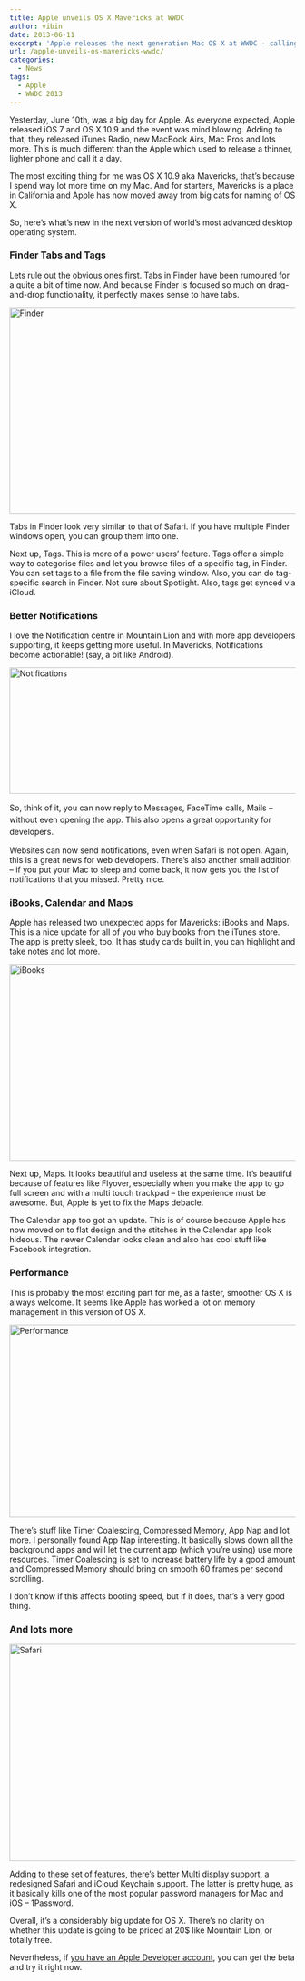 ```yaml
---
title: Apple unveils OS X Mavericks at WWDC
author: vibin
date: 2013-06-11
excerpt: 'Apple releases the next generation Mac OS X at WWDC - calling it Mavericks. The beta update is available for developers to try right now.'
url: /apple-unveils-os-mavericks-wwdc/
categories:
  - News
tags:
  - Apple
  - WWDC 2013
---
```

Yesterday, June 10th, was a big day for Apple. As everyone expected, Apple released iOS 7 and OS X 10.9 and the event was mind blowing. Adding to that, they released iTunes Radio, new MacBook Airs, Mac Pros and lots more. This is much different than the Apple which used to release a thinner, lighter phone and call it a day.

The most exciting thing for me was OS X 10.9 aka Mavericks, that&#8217;s because I spend way lot more time on my Mac. And for starters, Mavericks is a place in California and Apple has now moved away from big cats for naming of OS X.

So, here&#8217;s what&#8217;s new in the next version of world&#8217;s most advanced desktop operating system.

### Finder Tabs and Tags

Lets rule out the obvious ones first. Tabs in Finder have been rumoured for a quite a bit of time now. And because Finder is focused so much on drag-and-drop functionality, it perfectly makes sense to have tabs.

[<img class="aligncenter size-medium wp-image-75384" alt="Finder" src="http://cdn.devilsworkshop.org/files/2013/06/finder-600x364.jpg" width="600" height="364" />][1]

Tabs in Finder look very similar to that of Safari. If you have multiple Finder windows open, you can group them into one.

Next up, Tags. This is more of a power users&#8217; feature. Tags offer a simple way to categorise files and let you browse files of a specific tag, in Finder. You can set tags to a file from the file saving window. Also, you can do tag-specific search in Finder. Not sure about Spotlight. Also, tags get synced via iCloud.

### Better Notifications

I love the Notification centre in Mountain Lion and with more app developers supporting, it keeps getting more useful. In Mavericks, Notifications become actionable! (say, a bit like Android).

[<img class="aligncenter size-medium wp-image-75386" alt="Notifications" src="http://cdn.devilsworkshop.org/files/2013/06/notification-600x223.jpg" width="600" height="223" />][2]

<span style="font-size: 14px; line-height: 1.5;">So, think of it, you can now reply to Messages, FaceTime calls, Mails &#8211; without even opening the app. This also opens a great opportunity for developers.</span>

Websites can now send notifications, even when Safari is not open. Again, this is a great news for web developers. There&#8217;s also another small addition &#8211; if you put your Mac to sleep and come back, it now gets you the list of notifications that you missed. Pretty nice.

### iBooks, Calendar and Maps

Apple has released two unexpected apps for Mavericks: iBooks and Maps. This is a nice update for all of you who buy books from the iTunes store. The app is pretty sleek, too. It has study cards built in, you can highlight and take notes and lot more.

[<img class="aligncenter size-medium wp-image-75385" alt="iBooks" src="http://cdn.devilsworkshop.org/files/2013/06/ibooks_studying-600x347.jpg" width="600" height="347" />][3]

Next up, Maps. It looks beautiful and useless at the same time. It&#8217;s beautiful because of features like Flyover, especially when you make the app to go full screen and with a multi touch trackpad &#8211; the experience must be awesome. But, Apple is yet to fix the Maps debacle.

The Calendar app too got an update. This is of course because Apple has now moved on to flat design and the stitches in the Calendar app look hideous. The newer Calendar looks clean and also has cool stuff like Facebook integration.

### Performance

This is probably the most exciting part for me, as a faster, smoother OS X is always welcome. It seems like Apple has worked a lot on memory management in this version of OS X.

[<img class="aligncenter size-full wp-image-75388" alt="Performance" src="http://cdn.devilsworkshop.org/files/2013/06/Screen-Shot-2013-06-11-at-12.38.07-PM.gif" width="514" height="340" />][4]

There&#8217;s stuff like Timer Coalescing, Compressed Memory, App Nap and lot more. I personally found App Nap interesting. It basically slows down all the background apps and will let the current app (which you&#8217;re using) use more resources. Timer Coalescing is set to increase battery life by a good amount and Compressed Memory should bring on smooth 60 frames per second scrolling.

I don&#8217;t know if this affects booting speed, but if it does, that&#8217;s a very good thing.

### And lots more

[<img class="aligncenter size-medium wp-image-75387" alt="Safari" src="http://cdn.devilsworkshop.org/files/2013/06/safari-600x383.jpg" width="600" height="383" />][5]

Adding to these set of features, there&#8217;s better Multi display support, a redesigned Safari and iCloud Keychain support. The latter is pretty huge, as it basically kills one of the most popular password managers for Mac and iOS &#8211; 1Password.

Overall, it&#8217;s a considerably big update for OS X. There&#8217;s no clarity on whether this update is going to be priced at 20$ like Mountain Lion, or totally free.

Nevertheless, if <a href="https://developer.apple.com/devcenter/mac/index.action" onclick="_gaq.push(['_trackEvent', 'outbound-article', 'https://developer.apple.com/devcenter/mac/index.action', 'you have an Apple Developer account']);" >you have an Apple Developer account</a>, you can get the beta and try it right now.

 [1]: http://cdn.devilsworkshop.org/files/2013/06/finder.jpg
 [2]: http://cdn.devilsworkshop.org/files/2013/06/notification.jpg
 [3]: http://cdn.devilsworkshop.org/files/2013/06/ibooks_studying.jpg
 [4]: http://cdn.devilsworkshop.org/files/2013/06/Screen-Shot-2013-06-11-at-12.38.07-PM.gif
 [5]: http://cdn.devilsworkshop.org/files/2013/06/safari.jpg
